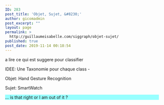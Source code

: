 ```yaml
---
ID: 283
post_title: 'Objet, Sujet, &#8230;'
author: gicomadmin
post_excerpt: ""
layout: page
permalink: >
  http://guillaumeisabelle.com/siggraph/objet-sujet/
published: true
post_date: 2019-11-14 00:18:54
---
```

<!-- wp:paragraph -->

a lire ce qui est suggere pour classifier

<!-- /wp:paragraph -->

<!-- wp:paragraph -->

IDEE: Une Taxonomie pour chaque class - 

<!-- /wp:paragraph -->

<!-- wp:paragraph -->

Objet: Hand Gesture Recognition

<!-- /wp:paragraph -->

<!-- wp:paragraph -->

Sujet: SmartWatch

<!-- /wp:paragraph -->

<!-- wp:paragraph {"customBackgroundColor":"#97ffff"} -->

<p style="background-color:#97ffff" class="has-background">
  ... is that right or I am out of it ?
</p>

<!-- /wp:paragraph -->